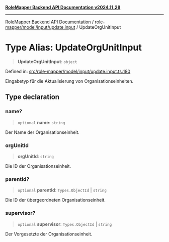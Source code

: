 [**RoleMapper Backend API Documentation v2024.11.28**](../../../../../README.md)

***

[RoleMapper Backend API Documentation](../../../../../modules.md) / [role-mapper/model/input/update.input](../README.md) / UpdateOrgUnitInput

# Type Alias: UpdateOrgUnitInput

> **UpdateOrgUnitInput**: `object`

Defined in: [src/role-mapper/model/input/update.input.ts:180](https://github.com/FlowCraft-AG/RoleMapper/blob/a27a4625e026a9ad2c24db2d223617539cb70099/backend/src/role-mapper/model/input/update.input.ts#L180)

Eingabetyp für die Aktualisierung von Organisationseinheiten.

## Type declaration

### name?

> `optional` **name**: `string`

Der Name der Organisationseinheit.

### orgUnitId

> **orgUnitId**: `string`

Die ID der Organisationseinheit.

### parentId?

> `optional` **parentId**: `Types.ObjectId` \| `string`

Die ID der übergeordneten Organisationseinheit.

### supervisor?

> `optional` **supervisor**: `Types.ObjectId` \| `string`

Der Vorgesetzte der Organisationseinheit.
